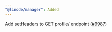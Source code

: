 ```yaml
---
"@linode/manager": Added
---
```


Add setHeaders to GET profile/ endpoint ([#9987](https://github.com/linode/manager/pull/9987))
